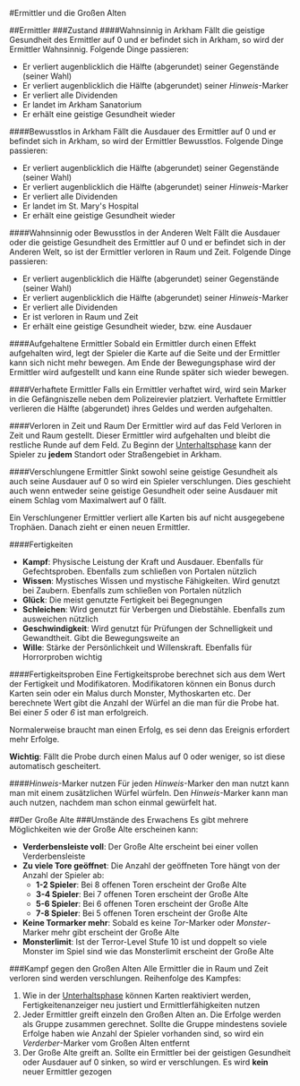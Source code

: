 #Ermittler und die Großen Alten

##Ermittler
###Zustand
####Wahnsinnig in Arkham
Fällt die geistige Gesundheit des Ermittler auf 0 und er befindet sich in Arkham, so wird der Ermittler Wahnsinnig. Folgende Dinge passieren:
- Er verliert augenblicklich die Hälfte (abgerundet) seiner Gegenstände (seiner Wahl)
- Er verliert augenblicklich die Hälfte (abgerundet) seiner _Hinweis_-Marker
- Er verliert alle Dividenden
- Er landet im Arkham Sanatorium
- Er erhält eine geistige Gesundheit wieder

####Bewusstlos in Arkham
Fällt die Ausdauer des Ermittler auf 0 und er befindet sich in Arkham, so wird der Ermittler Bewusstlos. Folgende Dinge passieren:
- Er verliert augenblicklich die Hälfte (abgerundet) seiner Gegenstände (seiner Wahl)
- Er verliert augenblicklich die Hälfte (abgerundet) seiner _Hinweis_-Marker
- Er verliert alle Dividenden
- Er landet im St. Mary's Hospital
- Er erhält eine geistige Gesundheit wieder

####Wahnsinnig oder Bewusstlos in der Anderen Welt
Fällt die Ausdauer oder die geistige Gesundheit des Ermittler auf 0 und er befindet sich in der Anderen Welt, so ist der Ermittler verloren in Raum und Zeit. Folgende Dinge passieren:
- Er verliert augenblicklich die Hälfte (abgerundet) seiner Gegenstände (seiner Wahl)
- Er verliert augenblicklich die Hälfte (abgerundet) seiner _Hinweis_-Marker
- Er verliert alle Dividenden
- Er ist verloren in Raum und Zeit
- Er erhält eine geistige Gesundheit wieder, bzw. eine Ausdauer

####Aufgehaltene Ermittler
Sobald ein Ermittler durch einen Effekt aufgehalten wird, legt der Spieler die Karte auf die Seite und der Ermittler kann sich nicht mehr bewegen. Am Ende der Bewegungsphase wird der Ermittler wird aufgestellt und kann eine Runde später sich wieder bewegen.

####Verhaftete Ermittler
Falls ein Ermittler verhaftet wird, wird sein Marker in die Gefängniszelle neben dem Polizeirevier platziert. Verhaftete Ermittler verlieren die Hälfte (abgerundet) ihres Geldes und werden aufgehalten.

####Verloren in Zeit und Raum
Der Ermittler wird auf das Feld Verloren in Zeit und Raum gestellt. Dieser Ermittler wird aufgehalten und bleibt die restliche Runde auf dem Feld. Zu Beginn der [Unterhaltsphase](phase1.md) kann der Spieler zu **jedem** Standort oder Straßengebiet in Arkham.

####Verschlungene Ermittler
Sinkt sowohl seine geistige Gesundheit als auch seine Ausdauer auf 0 so wird ein Spieler verschlungen.
Dies geschieht auch wenn entweder seine geistige Gesundheit oder seine Ausdauer mit einem Schlag vom Maximalwert auf 0 fällt.

Ein Verschlungener Ermittler verliert alle Karten bis auf nicht ausgegebene Trophäen. Danach zieht er einen neuen Ermittler.

####Fertigkeiten
- **Kampf**: Physische Leistung der Kraft und Ausdauer. Ebenfalls für Gefechtsproben. Ebenfalls zum schließen von Portalen nützlich
- **Wissen**: Mystisches Wissen und mystische Fähigkeiten. Wird genutzt bei Zaubern. Ebenfalls zum schließen von Portalen nützlich
- **Glück**: Die meist genutzte Fertigkeit bei Begegnungen
- **Schleichen**: Wird genutzt für Verbergen und Diebstähle. Ebenfalls zum ausweichen nützlich
- **Geschwindigkeit**: Wird genutzt für Prüfungen der Schnelligkeit und Gewandtheit. Gibt die Bewegungsweite an
- **Wille**: Stärke der Persönlichkeit und Willenskraft. Ebenfalls für Horrorproben wichtig

####Fertigkeitsproben
Eine Fertigkeitsprobe berechnet sich aus dem Wert der Fertigkeit und Modifikatoren. Modifikatoren können ein Bonus durch Karten sein oder ein Malus durch Monster, Mythoskarten etc.
Der berechnete Wert gibt die Anzahl der Würfel an die man für die Probe hat. Bei einer _5_ oder _6_ ist man erfolgreich.

Normalerweise braucht man einen Erfolg, es sei denn das Ereignis erfordert mehr Erfolge.

**Wichtig**: Fällt die Probe durch einen Malus auf 0 oder weniger, so ist diese automatisch gescheitert.

####_Hinweis_-Marker nutzen
Für jeden _Hinweis_-Marker den man nutzt kann man mit einem zusätzlichen Würfel würfeln. Den _Hinweis_-Marker kann man auch nutzen, nachdem man schon einmal gewürfelt hat.

##Der Große Alte
###Umstände des Erwachens
Es gibt mehrere Möglichkeiten wie der Große Alte erscheinen kann:
- **Verderbensleiste voll**: Der Große Alte erscheint bei einer vollen Verderbensleiste
- **Zu viele Tore geöffnet**: Die Anzahl der geöffneten Tore hängt von der Anzahl der Spieler ab:
  - **1-2 Spieler**: Bei 8 offenen Toren erscheint der Große Alte
  - **3-4 Spieler**: Bei 7 offenen Toren erscheint der Große Alte
  - **5-6 Spieler**: Bei 6 offenen Toren erscheint der Große Alte
  - **7-8 Spieler**: Bei 5 offenen Toren erscheint der Große Alte
- **Keine Tormarker mehr**: Sobald es keine _Tor_-Marker oder _Monster_-Marker mehr gibt erscheint der Große Alte
- **Monsterlimit**: Ist der Terror-Level Stufe 10 ist und doppelt so viele Monster im Spiel sind wie das Monsterlimit erscheint der Große Alte

###Kampf gegen den Großen Alten
Alle Ermittler die in Raum und Zeit verloren sind werden verschlungen. Reihenfolge des Kampfes:
1. Wie in der [Unterhaltsphase](phase1.md) können Karten reaktiviert werden, Fertigkeitenanzeiger neu justiert und Ermittlerfähigkeiten nutzen
2. Jeder Ermittler greift einzeln den Großen Alten an. Die Erfolge werden als Gruppe zusammen gerechnet. Sollte die Gruppe mindestens soviele Erfolge haben wie Anzahl der Spieler vorhanden sind, so wird ein _Verderber_-Marker vom Großen Alten entfernt
3. Der Große Alte greift an. Sollte ein Ermittler bei der geistigen Gesundheit oder Ausdauer auf 0 sinken, so wird er verschlungen. Es wird **kein** neuer Ermittler gezogen

